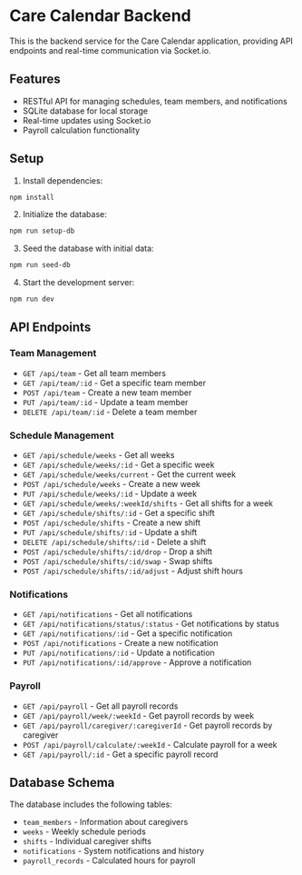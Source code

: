 # Care Calendar Backend

This is the backend service for the Care Calendar application, providing API endpoints and real-time communication via Socket.io.

## Features

- RESTful API for managing schedules, team members, and notifications
- SQLite database for local storage
- Real-time updates using Socket.io
- Payroll calculation functionality

## Setup

1. Install dependencies:

```bash
npm install
```

2. Initialize the database:

```bash
npm run setup-db
```

3. Seed the database with initial data:

```bash
npm run seed-db
```

4. Start the development server:

```bash
npm run dev
```

## API Endpoints

### Team Management

- `GET /api/team` - Get all team members
- `GET /api/team/:id` - Get a specific team member
- `POST /api/team` - Create a new team member
- `PUT /api/team/:id` - Update a team member
- `DELETE /api/team/:id` - Delete a team member

### Schedule Management

- `GET /api/schedule/weeks` - Get all weeks
- `GET /api/schedule/weeks/:id` - Get a specific week
- `GET /api/schedule/weeks/current` - Get the current week
- `POST /api/schedule/weeks` - Create a new week
- `PUT /api/schedule/weeks/:id` - Update a week
- `GET /api/schedule/weeks/:weekId/shifts` - Get all shifts for a week
- `GET /api/schedule/shifts/:id` - Get a specific shift
- `POST /api/schedule/shifts` - Create a new shift
- `PUT /api/schedule/shifts/:id` - Update a shift
- `DELETE /api/schedule/shifts/:id` - Delete a shift
- `POST /api/schedule/shifts/:id/drop` - Drop a shift
- `POST /api/schedule/shifts/:id/swap` - Swap shifts
- `POST /api/schedule/shifts/:id/adjust` - Adjust shift hours

### Notifications

- `GET /api/notifications` - Get all notifications
- `GET /api/notifications/status/:status` - Get notifications by status
- `GET /api/notifications/:id` - Get a specific notification
- `POST /api/notifications` - Create a new notification
- `PUT /api/notifications/:id` - Update a notification
- `PUT /api/notifications/:id/approve` - Approve a notification

### Payroll

- `GET /api/payroll` - Get all payroll records
- `GET /api/payroll/week/:weekId` - Get payroll records by week
- `GET /api/payroll/caregiver/:caregiverId` - Get payroll records by caregiver
- `POST /api/payroll/calculate/:weekId` - Calculate payroll for a week
- `GET /api/payroll/:id` - Get a specific payroll record

## Database Schema

The database includes the following tables:

- `team_members` - Information about caregivers
- `weeks` - Weekly schedule periods
- `shifts` - Individual caregiver shifts
- `notifications` - System notifications and history
- `payroll_records` - Calculated hours for payroll